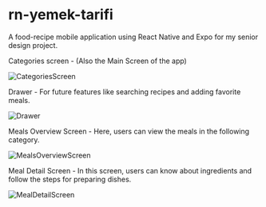 # rn-yemek-tarifi
A food-recipe mobile application using React Native and Expo for my senior design project.

Categories screen - (Also the Main Screen of the app)

![CategoriesScreen](https://github.com/engnect/rn-yemek-tarifi/assets/55207395/c331a71e-c6c3-4670-8815-13d806d22a4a)

Drawer - For future features like searching recipes and adding favorite meals.

![Drawer](https://github.com/engnect/rn-yemek-tarifi/assets/55207395/637d4038-ba7c-4d58-a395-1f2208f54ea8)

Meals Overview Screen - Here, users can view the meals in the following category.

![MealsOverviewScreen](https://github.com/engnect/rn-yemek-tarifi/assets/55207395/78b76018-3852-4902-88ef-ba148b21e1fa)

Meal Detail Screen - In this screen, users can know about ingredients and follow the steps for preparing dishes.

![MealDetailScreen](https://github.com/engnect/rn-yemek-tarifi/assets/55207395/ce36f520-a955-4d0c-a3e3-5440ab52b8a6)

